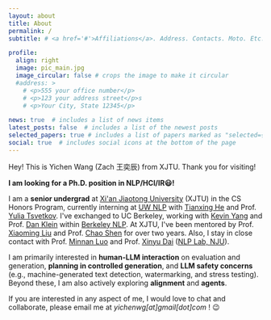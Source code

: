 ```yaml
---
layout: about
title: About
permalink: /
subtitle: # <a href='#'>Affiliations</a>. Address. Contacts. Moto. Etc.

profile:
  align: right
  image: pic_main.jpg
  image_circular: false # crops the image to make it circular
  #address: >
    # <p>555 your office number</p>
    # <p>123 your address street</p>s
    # <p>Your City, State 12345</p>

news: true  # includes a list of news items
latest_posts: false  # includes a list of the newest posts
selected_papers: true # includes a list of papers marked as "selected={true}"
social: true  # includes social icons at the bottom of the page
---
```

Hey! This is Yichen Wang (Zach 王奕辰) from XJTU. Thank you for visiting!

**I am looking for a Ph.D. position in NLP/HCI/IR😃!**

I am a **senior undergrad** at [Xi'an Jiaotong University](http://en.xjtu.edu.cn/) (XJTU) in the CS Honors Program, currently interning at [UW NLP](https://www.cs.washington.edu/research/nlp/) with [Tianxing He](https://cloudygoose.github.io/) and Prof. [Yulia Tsvetkov](https://homes.cs.washington.edu/~yuliats/). I've exchanged to UC Berkeley, working with [Kevin Yang](https://people.eecs.berkeley.edu/~yangk/) and Prof. [Dan Klein](https://people.eecs.berkeley.edu/~klein/) within [Berkeley NLP](https://nlp.cs.berkeley.edu/). At XJTU, I've been mentored by Prof. [Xiaoming Liu](https://gr.xjtu.edu.cn/en/web/xm.liu/home) and Prof. [Chao Shen](https://gr.xjtu.edu.cn/en/web/cshen/english) for over two years. Also, I stay in close contact with Prof. [Minnan Luo](https://gr.xjtu.edu.cn/en/web/minnluo) and Prof. [Xinyu Dai](https://ai.nju.edu.cn/daixinyu/index.htm) ([NLP Lab, NJU](http://nlp.nju.edu.cn/homepage/index.html)).

I am primarily interested in **human-LLM interaction** on evaluation and generation, **planning in controlled generation**, and **LLM safety concerns** (e.g., machine-generated text detection, watermarking, and stress testing). Beyond these, I am also actively exploring **alignment** and **agents**.
<!-- Primarily focused on **machine-generated text detection**, **automatic evaluation** of semantics, and **controlled generation and planning** within the broader NLP field. I am also actively working on **AI safety** concerns, including **watermark** generation and **robustness** to attacks. Beyond these, I hold a keen interest in **agents**, and evaluation and enhancement for **human-LLM interaction**, such as RLHF in **alignment**. -->

If you are interested in any aspect of me, I would love to chat and collaborate, please email me at *yichenwg[at]gmail[dot]com* ! :wink:

<!-- 
Write your biography here. Tell the world about yourself. Link to your favorite [subreddit](http://reddit.com). You can put a picture in, too. The code is already in, just name your picture `prof_pic.jpg` and put it in the `img/` folder.

Put your address / P.O. box / other info right below your picture. You can also disable any of these elements by editing `profile` property of the YAML header of your `_pages/about.md`. Edit `_bibliography/papers.bib` and Jekyll will render your [publications page](/al-folio/publications/) automatically.

Link to your social media connections, too. This theme is set up to use [Font Awesome icons](http://fortawesome.github.io/Font-Awesome/) and [Academicons](https://jpswalsh.github.io/academicons/), like the ones below. Add your Facebook, Twitter, LinkedIn, Google Scholar, or just disable all of them. -->
